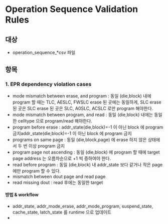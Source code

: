# Operation Sequence Validation Rules

## 대상
- operation_sequence_*csv 파일

## 항목

### 1. EPR dependency violation cases
- mode mismatch between erase, and program : 동일 (die,block) 내에 program 할 때는 TLC, AESLC, FWSLC erase 된 곳에는 동일하게, SLC erase 된 곳은 SLC erase 된 곳은 SLC, A0SLC, ACSLC 로만 program 해야한다.
- mode mismatch between program, and read : 동일 (die,block) 내에는 동일한 celltype 으로 program/read 해야한다.
- program before erase : addr_state(die,block)=-1 이 아닌 block 에 program 금지addr_state(die,block)=-1 이 아닌 block 에 program 금지
- programs on same page : 동일 (die,block,page) 에 erase 하지 않은 상태에서 두 번 이상 program 금지
- program page not ascending : 동일 (die,block) 에 program 할 때에 target page address 는 오름차순으로 +1 씩 증하여야 한다.
- read before program : 동일 (die,block) 내 addr_state 보다 같거나 작은 page 에만 program 할 수 있다.
- mismatch between dout page and read page
- read missing dout : read 후에는 동일한 target

#### 방법 & workflow
- addr_state, addr_mode_erase, addr_mode_program, suspend_state, cache_state, latch_state 를 runtime 으로 업데이트
- 